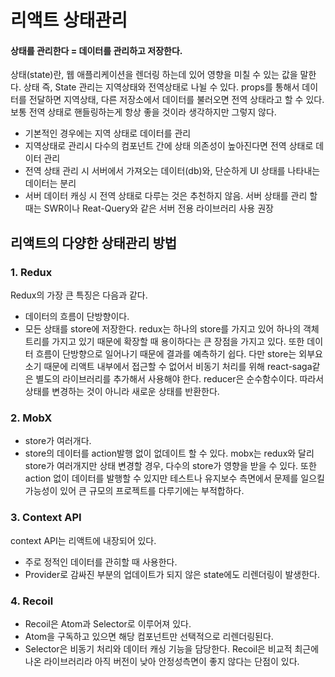 # 리액트 상태관리

#### 상태를 관리한다 = 데이터를 관리하고 저장한다.

상태(state)란, 웹 애플리케이션을 렌더링 하는데 있어 영향을 미칠 수 있는 값을 말한다.
상태 즉, State 관리는 지역상태와 전역상태로 나뉠 수 있다.
props를 통해서 데이터를 전달하면 지역상태, 다른 저장소에서 데이터를 불러오면 전역 상태라고 할 수 있다.
보통 전역 상태로 핸들링하는게 항상 좋을 것이라 생각하지만 그렇지 않다.

- 기본적인 경우에는 지역 상태로 데이터를 관리
- 지역상태로 관리시 다수의 컴포넌트 간에 상태 의존성이 높아진다면 전역 상태로 데이터 관리
- 전역 상태 관리 시 서버에서 가져오는 데이터(db)와, 단순하게 UI 상태를 나타내는 데이터는 분리
- 서버 데이터 캐싱 시 전역 상태로 다루는 것은 추천하지 않음. 서버 상태를 관리 할때는 SWR이나 Reat-Query와 같은 서버 전용 라이브러리 사용 권장

## 리액트의 다양한 상태관리 방법

### 1. Redux

Redux의 가장 큰 특징은 다음과 같다.

- 데이터의 흐름이 단방향이다.
- 모든 상태를 store에 저장한다.
  redux는 하나의 store를 가지고 있어 하나의 객체 트리를 가지고 있기 때문에 확장할 때 용이하다는 큰 장점을 가지고 있다.
  또한 데이터 흐름이 단방향으로 일어나기 때문에 결과를 예측하기 쉽다.
  다만 store는 외부요소기 때문에 리액트 내부에서 접근할 수 없어서 비동기 처리를 위해 react-saga같은 별도의 라이브러리를 추가해서 사용해야 한다.
  reducer은 순수함수이다.
  따라서 상태를 변경하는 것이 아니라 새로운 상태를 반환한다.

### 2. MobX

- store가 여러개다.
- store의 데이터를 action발행 없이 없데이트 할 수 있다.
  mobx는 redux와 달리 store가 여러개지만 상태 변경할 경우, 다수의 store가 영향을 받을 수 있다.
  또한 action 없이 데이터를 발행할 수 있지만 테스트나 유지보수 측면에서 문제를 일으킬 가능성이 있어 큰 규모의 프로젝트를 다루기에는 부적합하다.

### 3. Context API

context API는 리액트에 내장되어 있다.

- 주로 정적인 데이터를 관히할 때 사용한다.
- Provider로 감싸진 부분의 업데이트가 되지 않은 state에도 리렌더링이 발생한다.

### 4. Recoil

- Recoil은 Atom과 Selector로 이루어져 있다.
- Atom을 구독하고 있으면 해당 컴포넌트만 선택적으로 리렌더링된다.
- Selector은 비동기 처리와 데이터 캐싱 기능을 담당한다.
  Recoil은 비교적 최근에 나온 라이브러리라 아직 버전이 낮아 안정성측면이 좋지 않다는 단점이 있다.
